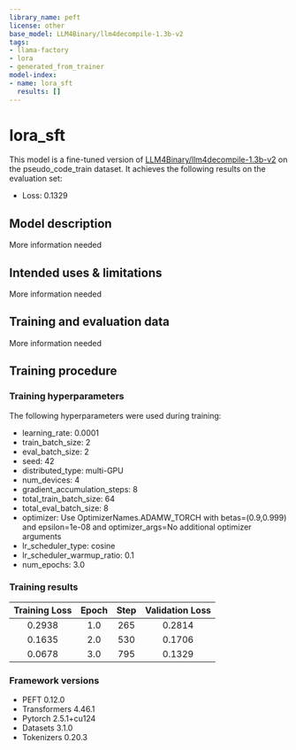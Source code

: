 ```yaml
---
library_name: peft
license: other
base_model: LLM4Binary/llm4decompile-1.3b-v2
tags:
- llama-factory
- lora
- generated_from_trainer
model-index:
- name: lora_sft
  results: []
---
```


<!-- This model card has been generated automatically according to the information the Trainer had access to. You
should probably proofread and complete it, then remove this comment. -->

# lora_sft

This model is a fine-tuned version of [LLM4Binary/llm4decompile-1.3b-v2](https://huggingface.co/LLM4Binary/llm4decompile-1.3b-v2) on the pseudo_code_train dataset.
It achieves the following results on the evaluation set:
- Loss: 0.1329

## Model description

More information needed

## Intended uses & limitations

More information needed

## Training and evaluation data

More information needed

## Training procedure

### Training hyperparameters

The following hyperparameters were used during training:
- learning_rate: 0.0001
- train_batch_size: 2
- eval_batch_size: 2
- seed: 42
- distributed_type: multi-GPU
- num_devices: 4
- gradient_accumulation_steps: 8
- total_train_batch_size: 64
- total_eval_batch_size: 8
- optimizer: Use OptimizerNames.ADAMW_TORCH with betas=(0.9,0.999) and epsilon=1e-08 and optimizer_args=No additional optimizer arguments
- lr_scheduler_type: cosine
- lr_scheduler_warmup_ratio: 0.1
- num_epochs: 3.0

### Training results

| Training Loss | Epoch | Step | Validation Loss |
|:-------------:|:-----:|:----:|:---------------:|
| 0.2938        | 1.0   | 265  | 0.2814          |
| 0.1635        | 2.0   | 530  | 0.1706          |
| 0.0678        | 3.0   | 795  | 0.1329          |


### Framework versions

- PEFT 0.12.0
- Transformers 4.46.1
- Pytorch 2.5.1+cu124
- Datasets 3.1.0
- Tokenizers 0.20.3